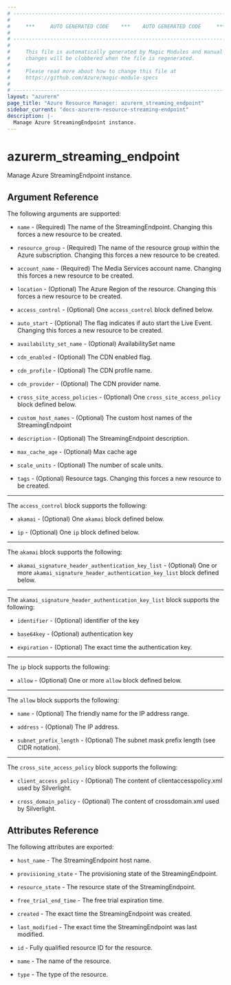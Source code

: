 ```yaml
---
# ----------------------------------------------------------------------------
#
#     ***     AUTO GENERATED CODE    ***    AUTO GENERATED CODE     ***
#
# ----------------------------------------------------------------------------
#
#     This file is automatically generated by Magic Modules and manual
#     changes will be clobbered when the file is regenerated.
#
#     Please read more about how to change this file at
#     https://github.com/Azure/magic-module-specs
#
# ----------------------------------------------------------------------------
layout: "azurerm"
page_title: "Azure Resource Manager: azurerm_streaming_endpoint"
sidebar_current: "docs-azurerm-resource-streaming-endpoint"
description: |-
  Manage Azure StreamingEndpoint instance.
---
```


# azurerm_streaming_endpoint

Manage Azure StreamingEndpoint instance.


## Argument Reference

The following arguments are supported:

* `name` - (Required) The name of the StreamingEndpoint. Changing this forces a new resource to be created.

* `resource_group` - (Required) The name of the resource group within the Azure subscription. Changing this forces a new resource to be created.

* `account_name` - (Required) The Media Services account name. Changing this forces a new resource to be created.

* `location` - (Optional) The Azure Region of the resource. Changing this forces a new resource to be created.

* `access_control` - (Optional) One `access_control` block defined below.

* `auto_start` - (Optional) The flag indicates if auto start the Live Event. Changing this forces a new resource to be created.

* `availability_set_name` - (Optional) AvailabilitySet name

* `cdn_enabled` - (Optional) The CDN enabled flag.

* `cdn_profile` - (Optional) The CDN profile name.

* `cdn_provider` - (Optional) The CDN provider name.

* `cross_site_access_policies` - (Optional) One `cross_site_access_policy` block defined below.

* `custom_host_names` - (Optional) The custom host names of the StreamingEndpoint

* `description` - (Optional) The StreamingEndpoint description.

* `max_cache_age` - (Optional) Max cache age

* `scale_units` - (Optional) The number of scale units.

* `tags` - (Optional) Resource tags. Changing this forces a new resource to be created.

---

The `access_control` block supports the following:

* `akamai` - (Optional) One `akamai` block defined below.

* `ip` - (Optional) One `ip` block defined below.


---

The `akamai` block supports the following:

* `akamai_signature_header_authentication_key_list` - (Optional) One or more `akamai_signature_header_authentication_key_list` block defined below.


---

The `akamai_signature_header_authentication_key_list` block supports the following:

* `identifier` - (Optional) identifier of the key

* `base64key` - (Optional) authentication key

* `expiration` - (Optional) The exact time the authentication key.

---

The `ip` block supports the following:

* `allow` - (Optional) One or more `allow` block defined below.


---

The `allow` block supports the following:

* `name` - (Optional) The friendly name for the IP address range.

* `address` - (Optional) The IP address.

* `subnet_prefix_length` - (Optional) The subnet mask prefix length (see CIDR notation).

---

The `cross_site_access_policy` block supports the following:

* `client_access_policy` - (Optional) The content of clientaccesspolicy.xml used by Silverlight.

* `cross_domain_policy` - (Optional) The content of crossdomain.xml used by Silverlight.

## Attributes Reference

The following attributes are exported:

* `host_name` - The StreamingEndpoint host name.

* `provisioning_state` - The provisioning state of the StreamingEndpoint.

* `resource_state` - The resource state of the StreamingEndpoint.

* `free_trial_end_time` - The free trial expiration time.

* `created` - The exact time the StreamingEndpoint was created.

* `last_modified` - The exact time the StreamingEndpoint was last modified.

* `id` - Fully qualified resource ID for the resource.

* `name` - The name of the resource.

* `type` - The type of the resource.
